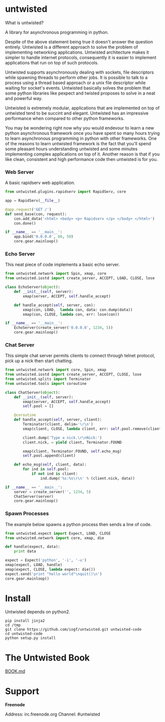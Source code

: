 untwisted
=========

What is untwisted?

A library for asynchronous programming in python. 

Despite of the above statement being true it doesn't answer the question entirely. 
Untwisted is a different approach to solve the problem of implementing networking applications. 
Untwisted architecture makes it simpler to handle internet protocols, consequently it is easier
to implement applications that run on top of such protocols. 

Untwisted supports asynchronously dealing with sockets, file descriptors while spawning threads to 
perform other jobs. It is possible to talk to a process using a thread based approach or a unix file 
descriptor while waiting for socket's events. Untwisted basically solves the problem that some python 
libraries like pexpect and twisted proposes to solve in a neat and powerful way.

Untwisted is extremely modular, applications that are implemented on top of untwisted tend to be 
succint and elegant. Untwisted has an impressive performance when compared to other python frameworks.

You may be wondering right now why you would endevour to learn a new python asynchronous framework once 
you have spent so many hours trying to learn asynchronous programming in python with other frameworks. 
One of the reasons to learn untwisted framework is the fact that you'll spend some pleasant hours 
understanding untwisted and some minutes implementing complex applications on top of it. Another reason is
that if you like clean, consistent and high performance code then untwisted is for you.


### Web Server

A basic rapidserv web application.

~~~python
from untwisted.plugins.rapidserv import RapidServ, core

app = RapidServ(__file__)

@app.request('GET /')
def send_base(con, request):
    con.add_data('<html> <body> <p> Rapidserv </p> </body> </html>')
    con.done()

if __name__ == '__main__':
    app.bind('0.0.0.0', 80, 50)
    core.gear.mainloop()
~~~


### Echo Server

This neat piece of code implements a basic echo server.

~~~python
from untwisted.network import Spin, xmap, core
from untwisted.iostd import create_server, ACCEPT, LOAD, CLOSE, lose

class EchoServer(object):
    def __init__(self, server):
        xmap(server, ACCEPT, self.handle_accept)

    def handle_accept(self, server, con):
        xmap(con, LOAD,  lambda con, data: con.dump(data))
        xmap(con, CLOSE, lambda con, err: lose(con))

if __name__ == '__main__':
    EchoServer(create_server('0.0.0.0', 1234, 5))
    core.gear.mainloop()
~~~

### 

### Chat Server

This simple chat server permits clients to connect through telnet protocol, 
pick up a nick then start chatting.

~~~python
from untwisted.network import core, Spin, xmap
from untwisted.iostd import create_server, ACCEPT, CLOSE, lose
from untwisted.splits import Terminator
from untwisted.tools import coroutine

class ChatServer(object):
    def __init__(self, server):
        xmap(server, ACCEPT, self.handle_accept)
        self.pool = []

    @coroutine
    def handle_accept(self, server, client):
        Terminator(client, delim='\r\n')
        xmap(client, CLOSE, lambda client, err: self.pool.remove(client))

        client.dump('Type a nick.\r\nNick:')    
        client.nick, = yield client, Terminator.FOUND

        xmap(client, Terminator.FOUND, self.echo_msg)
        self.pool.append(client)

    def echo_msg(self, client, data):
        for ind in self.pool:
            if not ind is client:
                ind.dump('%s:%s\r\n' % (client.nick, data))

if __name__ == '__main__':
    server = create_server('', 1234, 5)
    ChatServer(server)
    core.gear.mainloop()
~~~


### Spawn Processes

The example below spawns a python process then sends a line of code.

~~~python
from untwisted.expect import Expect, LOAD, CLOSE
from untwisted.network import core, xmap, die

def handle(expect, data):
    print data

expect = Expect('python', '-i', '-u')
xmap(expect, LOAD, handle)
xmap(expect, CLOSE, lambda expect: die())
expect.send('print "hello world"\nquit()\n')
core.gear.mainloop()
~~~

Install
=======

Untwisted depends on python2.

    pip install jinja2
    cd /tmp
    git clone https://github.com/iogf/untwisted.git untwisted-code
    cd untwisted-code
    python setup.py install

The Untwisted Book
==================

[BOOK.md](BOOK.md)


Support
=======

**Freenode**

Address: irc.freenode.org
Channel: #untwisted
 


